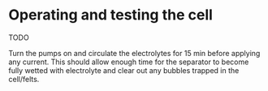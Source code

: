 # Operating and testing the cell

TODO


Turn the pumps on and circulate the electrolytes for 15 min before applying any current. This should allow enough time for the separator to become fully wetted with electrolyte and clear out any bubbles trapped in the cell/felts.